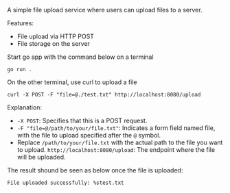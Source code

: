 A simple file upload service where users can upload files to a server.

Features:

- File upload via HTTP POST
- File storage on the server

Start go app with the command below on a terminal

`go run .`

On the other terminal, use curl to upload a file

 `curl -X POST -F "file=@./test.txt" http://localhost:8080/upload`


Explanation:
- `-X POST`: Specifies that this is a POST request.
- `-F "file=@/path/to/your/file.txt"`: Indicates a form field named file, with the file to upload specified after the `@` symbol.
- Replace `/path/to/your/file.txt` with the actual path to the file you want to upload.
`http://localhost:8080/upload`: The endpoint where the file will be uploaded.

The result shound be seen as below once the file is uploaded: 

`File uploaded successfully: %stest.txt`
